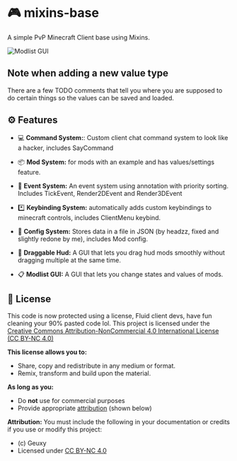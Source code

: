 # 🎮 mixins-base
A simple PvP Minecraft Client base using Mixins.

![Modlist GUI](https://raw.githubusercontent.com/Geuxy/pvp-mixin-base/refs/heads/main/images/modlist.png)

## Note when adding a new value type
There are a few TODO comments that tell you where you are supposed to do certain things so the values can be saved and loaded.

## ⚙️ Features

* 💻 **Command System:**:
Custom client chat command system to look like a hacker, includes SayCommand

* 📦 **Mod System:**
for mods with an example and has values/settings feature.

* 📢 **Event System:**
An event system using annotation with priority sorting. Includes TickEvent, Render2DEvent and Render3DEvent

* *️⃣ **Keybinding System:**
automatically adds custom keybindings to minecraft controls, includes ClientMenu keybind.

* 💾 **Config System:**
Stores data in a file in JSON (by headzz, fixed and slightly redone by me), includes Mod config.

* 🧲 **Draggable Hud:**
A GUI that lets you drag hud mods smoothly without dragging multiple at the same time.

* 📋 **Modlist GUI:**
A GUI that lets you change states and values of mods.

## 🪪 License
This code is now protected using a license, Fluid client devs, have fun cleaning your 90% pasted code lol.
This project is licensed under the [Creative Commons Attribution-NonCommercial 4.0 International License (CC BY-NC 4.0)](https://creativecommons.org/licenses/by-nc/4.0/)

**This license allows you to:**
- Share, copy and redistribute in any medium or format.
- Remix, transform and build upon the material.

**As long as you:**
- Do **not** use for commercial purposes
- Provide appropriate [attribution](#attribution) (shown below)

**Attribution:**
You must include the following in your documentation or credits if you use or modify this project:
- (c) Geuxy
- Licensed under [CC BY-NC 4.0](https://creativecommons.org/licenses/by-nc/4.0/)
